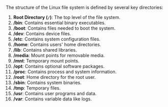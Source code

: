 
The structure of the Linux file system is defined by several key directories:

1. **Root Directory (`/`)**: The top level of the file system.
2. **/bin**: Contains essential binary executables.
3. **/boot**: Contains files needed to boot the system.
4. **/dev**: Contains device files.
5. **/etc**: Contains system configuration files.
6. **/home**: Contains users' home directories.
7. **/lib**: Contains shared libraries.
8. **/media**: Mount points for removable media.
9. **/mnt**: Temporary mount points.
10. **/opt**: Contains optional software packages.
11. **/proc**: Contains process and system information.
12. **/root**: Home directory for the root user.
13. **/sbin**: Contains system binaries.
14. **/tmp**: Temporary files.
15. **/usr**: Contains user programs and data.
16. **/var**: Contains variable data like logs.
